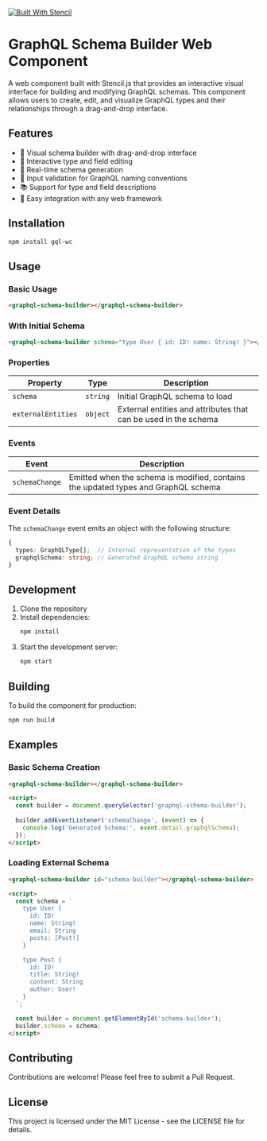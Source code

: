 [![Built With Stencil](https://img.shields.io/badge/-Built%20With%20Stencil-16161d.svg?logo=data%3Aimage%2Fsvg%2Bxml%3Bbase64%2CPD94bWwgdmVyc2lvbj0iMS4wIiBlbmNvZGluZz0idXRmLTgiPz4KPCEtLSBHZW5lcmF0b3I6IEFkb2JlIElsbHVzdHJhdG9yIDE5LjIuMSwgU1ZHIEV4cG9ydCBQbHVnLUluIC4gU1ZHIFZlcnNpb246IDYuMDAgQnVpbGQgMCkgIC0tPgo8c3ZnIHZlcnNpb249IjEuMSIgaWQ9IkxheWVyXzEiIHhtbG5zPSJodHRwOi8vd3d3LnczLm9yZy8yMDAwL3N2ZyIgeG1sbnM6eGxpbms9Imh0dHA6Ly93d3cudzMub3JnLzE5OTkveGxpbmsiIHg9IjBweCIgeT0iMHB4IgoJIHZpZXdCb3g9IjAgMCA1MTIgNTEyIiBzdHlsZT0iZW5hYmxlLWJhY2tncm91bmQ6bmV3IDAgMCA1MTIgNTEyOyIgeG1sOnNwYWNlPSJwcmVzZXJ2ZSI%2BCjxzdHlsZSB0eXBlPSJ0ZXh0L2NzcyI%2BCgkuc3Qwe2ZpbGw6I0ZGRkZGRjt9Cjwvc3R5bGU%2BCjxwYXRoIGNsYXNzPSJzdDAiIGQ9Ik00MjQuNywzNzMuOWMwLDM3LjYtNTUuMSw2OC42LTkyLjcsNjguNkgxODAuNGMtMzcuOSwwLTkyLjctMzAuNy05Mi43LTY4LjZ2LTMuNmgzMzYuOVYzNzMuOXoiLz4KPHBhdGggY2xhc3M9InN0MCIgZD0iTTQyNC43LDI5Mi4xSDE4MC40Yy0zNy42LDAtOTIuNy0zMS05Mi43LTY4LjZ2LTMuNkgzMzJjMzcuNiwwLDkyLjcsMzEsOTIuNyw2OC42VjI5Mi4xeiIvPgo8cGF0aCBjbGFzcz0ic3QwIiBkPSJNNDI0LjcsMTQxLjdIODcuN3YtMy42YzAtMzcuNiw1NC44LTY4LjYsOTIuNy02OC42SDMzMmMzNy45LDAsOTIuNywzMC43LDkyLjcsNjguNlYxNDEuN3oiLz4KPC9zdmc%2BCg%3D%3D&colorA=16161d&style=flat-square)](https://stenciljs.com)

# GraphQL Schema Builder Web Component

A web component built with Stencil.js that provides an interactive visual interface for building and modifying GraphQL schemas. This component allows users to create, edit, and visualize GraphQL types and their relationships through a drag-and-drop interface.

## Features

- 🎨 Visual schema builder with drag-and-drop interface
- 📝 Interactive type and field editing
- 🔄 Real-time schema generation
- 🎯 Input validation for GraphQL naming conventions
- 📚 Support for type and field descriptions
- 🔌 Easy integration with any web framework

## Installation

```bash
npm install gql-wc
```

## Usage

### Basic Usage

```html
<graphql-schema-builder></graphql-schema-builder>
```

### With Initial Schema

```html
<graphql-schema-builder schema="type User { id: ID! name: String! }"></graphql-schema-builder>
```

### Properties

| Property | Type | Description |
|----------|------|-------------|
| `schema` | `string` | Initial GraphQL schema to load |
| `externalEntities` | `object` | External entities and attributes that can be used in the schema |

### Events

| Event | Description |
|-------|-------------|
| `schemaChange` | Emitted when the schema is modified, contains the updated types and GraphQL schema |

### Event Details

The `schemaChange` event emits an object with the following structure:

```typescript
{
  types: GraphQLType[];  // Internal representation of the types
  graphqlSchema: string; // Generated GraphQL schema string
}
```

## Development

1. Clone the repository
2. Install dependencies:
   ```bash
   npm install
   ```
3. Start the development server:
   ```bash
   npm start
   ```

## Building

To build the component for production:

```bash
npm run build
```

## Examples

### Basic Schema Creation

```html
<graphql-schema-builder></graphql-schema-builder>

<script>
  const builder = document.querySelector('graphql-schema-builder');
  
  builder.addEventListener('schemaChange', (event) => {
    console.log('Generated Schema:', event.detail.graphqlSchema);
  });
</script>
```

### Loading External Schema

```html
<graphql-schema-builder id="schema-builder"></graphql-schema-builder>

<script>
  const schema = `
    type User {
      id: ID!
      name: String!
      email: String
      posts: [Post!]
    }

    type Post {
      id: ID!
      title: String!
      content: String
      author: User!
    }
  `;

  const builder = document.getElementById('schema-builder');
  builder.schema = schema;
</script>
```

## Contributing

Contributions are welcome! Please feel free to submit a Pull Request.

## License

This project is licensed under the MIT License - see the LICENSE file for details.